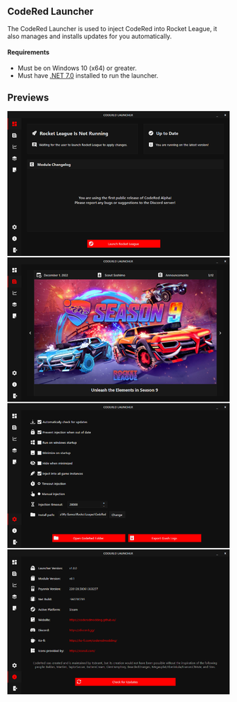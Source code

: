 ## CodeRed Launcher
The CodeRed Launcher is used to inject CodeRed into Rocket League, it also manages and installs updates for you automatically.

#### Requirements
- Must be on Windows 10 (x64) or greater.
- Must have [.NET 7.0](https://dotnet.microsoft.com/en-us/download/dotnet/7.0) installed to run the launcher.

## Previews

![](Previews/Dashboard.png?raw=true)
![](Previews/News.png?raw=true)
![](Previews/Settings.png?raw=true)
![](Previews/About.png?raw=true)
